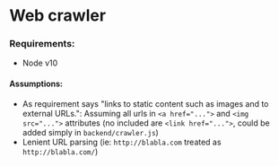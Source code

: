 # Web crawler

### Requirements:
- Node v10

#### Assumptions:

-  As requirement says "links to static content such as images and to external URLs.":
   Assuming all urls in `<a href="...">` and `<img src="...">` attributes (no included are
   `<link href="...">`, could be added simply in `backend/crawler.js`) 
- Lenient URL parsing (ie: `http://blabla.com` treated as `http://blabla.com/`)